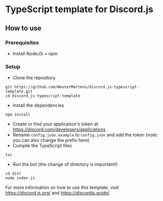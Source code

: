 # TypeScript template for Discord.js
## How to use
### Prerequisites
* Install NodeJS + npm
### Setup
* Clone the repository
```git
git https://github.com/WouterMartens/discord.js-typescript-template.git
cd discord.js-typescript-template
```
* Install the dependencies
```git
npm install
```
* Create or find your application's token at https://discord.com/developers/applications
* Rename `config.json.example` to `config.json` and add the token (note: you can also change the prefix here)
* Compile the TypeScript files
```git
tsc
```
* Run the bot (the change of directory is important!)
```git
cd dist
node index.js
```
For more information on how to use this template, visit https://discord.js.org/ and https://discordjs.guide/. 
